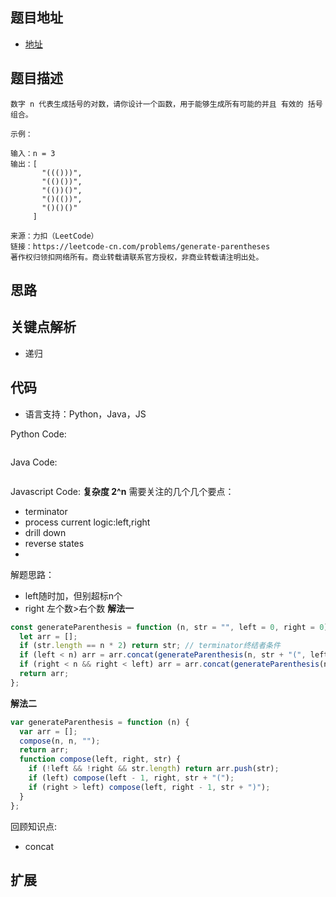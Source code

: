 ## 题目地址

- [地址](https://leetcode-cn.com/problems/generate-parentheses/)

## 题目描述

```
数字 n 代表生成括号的对数，请你设计一个函数，用于能够生成所有可能的并且 有效的 括号组合。

示例：

输入：n = 3
输出：[
       "((()))",
       "(()())",
       "(())()",
       "()(())",
       "()()()"
     ]

来源：力扣（LeetCode）
链接：https://leetcode-cn.com/problems/generate-parentheses
著作权归领扣网络所有。商业转载请联系官方授权，非商业转载请注明出处。
```

## 思路

## 关键点解析

- 递归

## 代码

- 语言支持：Python，Java，JS

Python Code:

```python

```

Java Code:

```java

```

Javascript Code:
**复杂度 2^n**
需要关注的几个几个要点：
- terminator
- process current logic:left,right
- drill down
- reverse states
- 
解题思路：
- left随时加，但别超标n个
- right 左个数>右个数
**解法一**
```js
const generateParenthesis = function (n, str = "", left = 0, right = 0) { //初始化左右括号个数
  let arr = [];
  if (str.length == n * 2) return str; // terminator终结者条件
  if (left < n) arr = arr.concat(generateParenthesis(n, str + "(", left + 1, right));
  if (right < n && right < left) arr = arr.concat(generateParenthesis(n, str + ")", left, right + 1));
  return arr;
};
```

**解法二**
```js
var generateParenthesis = function (n) {
  var arr = [];
  compose(n, n, "");
  return arr;
  function compose(left, right, str) {
    if (!left && !right && str.length) return arr.push(str);
    if (left) compose(left - 1, right, str + "(");
    if (right > left) compose(left, right - 1, str + ")");
  }
};
```
回顾知识点:
- concat



## 扩展
